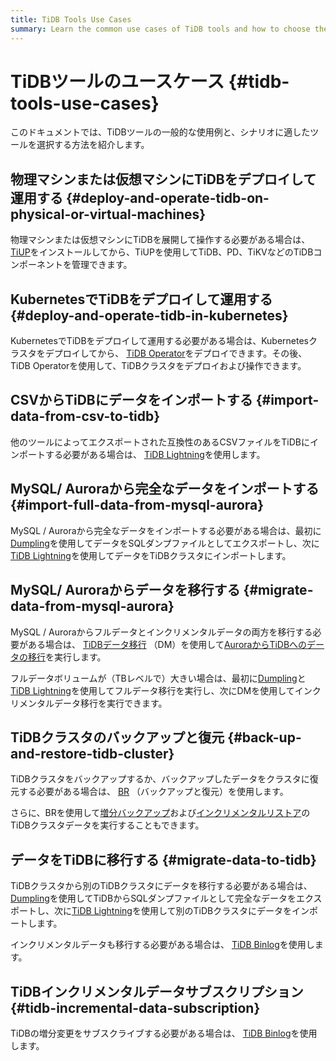 ```yaml
---
title: TiDB Tools Use Cases
summary: Learn the common use cases of TiDB tools and how to choose the tools.
---
```


# TiDBツールのユースケース {#tidb-tools-use-cases}

このドキュメントでは、TiDBツールの一般的な使用例と、シナリオに適したツールを選択する方法を紹介します。

## 物理マシンまたは仮想マシンにTiDBをデプロイして運用する {#deploy-and-operate-tidb-on-physical-or-virtual-machines}

物理マシンまたは仮想マシンにTiDBを展開して操作する必要がある場合は、 [TiUP](/tiup/tiup-overview.md)をインストールしてから、TiUPを使用してTiDB、PD、TiKVなどのTiDBコンポーネントを管理できます。

## KubernetesでTiDBをデプロイして運用する {#deploy-and-operate-tidb-in-kubernetes}

KubernetesでTiDBをデプロイして運用する必要がある場合は、Kubernetesクラスタをデプロイしてから、 [TiDB Operator](https://docs.pingcap.com/tidb-in-kubernetes/stable)をデプロイできます。その後、 TiDB Operatorを使用して、TiDBクラスタをデプロイおよび操作できます。

## CSVからTiDBにデータをインポートする {#import-data-from-csv-to-tidb}

他のツールによってエクスポートされた互換性のあるCSVファイルをTiDBにインポートする必要がある場合は、 [TiDB Lightning](/tidb-lightning/migrate-from-csv-using-tidb-lightning.md)を使用します。

## MySQL/ Auroraから完全なデータをインポートする {#import-full-data-from-mysql-aurora}

MySQL / Auroraから完全なデータをインポートする必要がある場合は、最初に[Dumpling](/dumpling-overview.md)を使用してデータをSQLダンプファイルとしてエクスポートし、次に[TiDB Lightning](/tidb-lightning/tidb-lightning-overview.md)を使用してデータをTiDBクラスタにインポートします。

## MySQL/ Auroraからデータを移行する {#migrate-data-from-mysql-aurora}

MySQL / Auroraからフルデータとインクリメンタルデータの両方を移行する必要がある場合は、 [TiDBデータ移行](/dm/dm-overview.md) （DM）を使用して[AuroraからTiDBへのデータの移行](/migrate-aurora-to-tidb.md)を実行します。

フルデータボリュームが（TBレベルで）大きい場合は、最初に[Dumpling](/dumpling-overview.md)と[TiDB Lightning](/tidb-lightning/tidb-lightning-overview.md)を使用してフルデータ移行を実行し、次にDMを使用してインクリメンタルデータ移行を実行できます。

## TiDBクラスタのバックアップと復元 {#back-up-and-restore-tidb-cluster}

TiDBクラスタをバックアップするか、バックアップしたデータをクラスタに復元する必要がある場合は、 [BR](/br/backup-and-restore-tool.md) （バックアップと復元）を使用します。

さらに、BRを使用して[増分バックアップ](/br/use-br-command-line-tool.md#back-up-incremental-data)および[インクリメンタルリストア](/br/use-br-command-line-tool.md#restore-incremental-data)のTiDBクラスタデータを実行することもできます。

## データをTiDBに移行する {#migrate-data-to-tidb}

TiDBクラスタから別のTiDBクラスタにデータを移行する必要がある場合は、 [Dumpling](/dumpling-overview.md)を使用してTiDBからSQLダンプファイルとして完全なデータをエクスポートし、次に[TiDB Lightning](/tidb-lightning/tidb-lightning-overview.md)を使用して別のTiDBクラスタにデータをインポートします。

インクリメンタルデータも移行する必要がある場合は、 [TiDB Binlog](/tidb-binlog/tidb-binlog-overview.md)を使用します。

## TiDBインクリメンタルデータサブスクリプション {#tidb-incremental-data-subscription}

TiDBの増分変更をサブスクライブする必要がある場合は、 [TiDB Binlog](/tidb-binlog/binlog-consumer-client.md)を使用します。
